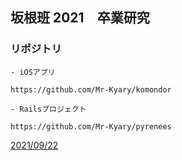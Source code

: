 ## 坂根班 2021　卒業研究
### リポジトリ
```
- iOSアプリ

https://github.com/Mr-Kyary/komondor

- Railsプロジェクト

https://github.com/Mr-Kyary/pyrenees
```

[2021/09/22](./_posts/2021-09-22-gijiroku.md)
